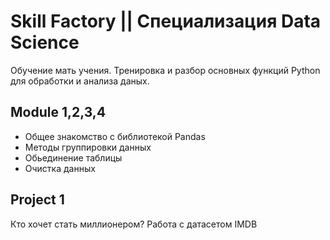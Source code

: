 # Skill Factory || Специализация Data Science
Обучение мать учения. Тренировка и разбор основных функций Python для обработки и анализа даных.

## Module 1,2,3,4
- Общее знакомство с библиотекой Pandas
- Методы группировки данных
- Обьединение таблицы
- Очистка данных
## Project 1
Кто хочет стать миллионером? Работа с датасетом IMDB
